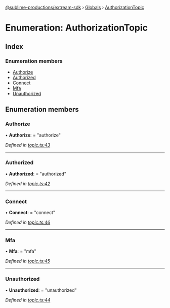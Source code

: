 [@sublime-productions/extream-sdk](../README.md) › [Globals](../globals.md) › [AuthorizationTopic](authorizationtopic.md)

# Enumeration: AuthorizationTopic

## Index

### Enumeration members

* [Authorize](authorizationtopic.md#authorize)
* [Authorized](authorizationtopic.md#authorized)
* [Connect](authorizationtopic.md#connect)
* [Mfa](authorizationtopic.md#mfa)
* [Unauthorized](authorizationtopic.md#unauthorized)

## Enumeration members

###  Authorize

• **Authorize**: = "authorize"

*Defined in [topic.ts:43](https://github.com/Extream-SaaS/ex-sdk/blob/489cbc8/src/topic.ts#L43)*

___

###  Authorized

• **Authorized**: = "authorized"

*Defined in [topic.ts:42](https://github.com/Extream-SaaS/ex-sdk/blob/489cbc8/src/topic.ts#L42)*

___

###  Connect

• **Connect**: = "connect"

*Defined in [topic.ts:46](https://github.com/Extream-SaaS/ex-sdk/blob/489cbc8/src/topic.ts#L46)*

___

###  Mfa

• **Mfa**: = "mfa"

*Defined in [topic.ts:45](https://github.com/Extream-SaaS/ex-sdk/blob/489cbc8/src/topic.ts#L45)*

___

###  Unauthorized

• **Unauthorized**: = "unauthorized"

*Defined in [topic.ts:44](https://github.com/Extream-SaaS/ex-sdk/blob/489cbc8/src/topic.ts#L44)*
